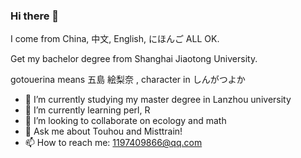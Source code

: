 ### Hi there 👋
I come from China,
中文, English, にほんご ALL OK.

Get my bachelor degree from Shanghai Jiaotong University.

gotouerina means 五島 絵梨奈 ,
character in しんがつよか

- 🔭 I’m currently studying my master degree in Lanzhou university
- 🌱 I’m currently learning perl, R
- 👯 I’m looking to collaborate on ecology and math
- 💬 Ask me about Touhou and Misttrain!
- 📫 How to reach me: 1197409866@qq.com
